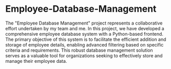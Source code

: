 # Employee-Database-Management

The "Employee Database Management" project represents a collaborative effort undertaken by my team and me. In this project, we have developed a comprehensive employee database system with a Python-based frontend. The primary objective of this system is to facilitate the efficient addition and storage of employee details, enabling advanced filtering based on specific criteria and requirements. This robust database management solution serves as a valuable tool for organizations seeking to effectively store and manage their employee data.
